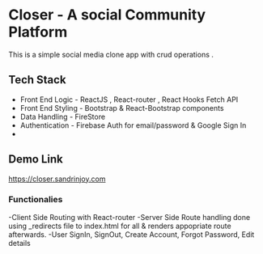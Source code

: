 # Closer - A social Community Platform

This is a simple social media clone app with crud operations . 

## Tech Stack

- Front End Logic - ReactJS , React-router , React Hooks Fetch API
- Front End Styling - Bootstrap & React-Bootstrap components
- Data Handling - FireStore
- Authentication - Firebase Auth for email/password & Google Sign In
-

## Demo Link 

https://closer.sandrinjoy.com


### Functionalies 

-Client Side Routing with React-router
-Server Side Route handling done using _redirects file to index.html for all & renders appopriate route afterwards.
-User SignIn, SignOut, Create Account, Forgot Password, Edit details
